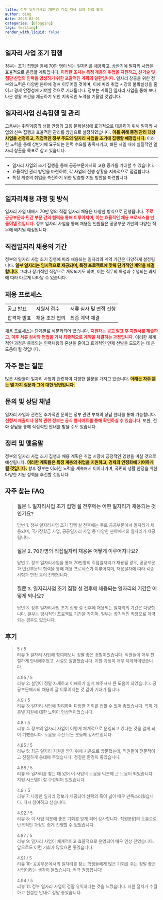 ```yaml
---
title: 정부 일자리사업 70만명 직접 채용 집행 취업 확대
author: bing
date: 2025-02-01
categories: [Blogging]
tags: [writing]
render_with_liquid: false
---
```



<h2 id='일자리_사업_조기_집행'>일자리 사업 조기 집행</h2>

<p>정부는 조기 집행을 통해 70만 명이 넘는 일자리를 채용하고, 상반기에 일자리 사업을 효율적으로 운영할 계획입니다. <b><span style="color: #ee2323;">이러한 조치는 특정 계층의 취업을 지원하고, 신기술 및 첨단 산업의 인력을 양성하기 위한 포괄적인 계획의 일환입니다.</span></b> 일자리 창출을 위한 정부의 노력은 다양한 분야에 걸쳐 이루어질 것이며, 이에 따라 취업 시장의 불확실성을 줄이고 경제 안정성에 기여할 것으로 기대됩니다. 정부는 계획된 일자리 사업을 통해 보다 나은 생활 조건을 제공하기 위한 지속적인 노력을 기울일 것입니다.</p>

<h2 id='일자리사업_신속집행_및_관리'>일자리사업 신속집행 및 관리</h2>

<p>고용부는 취약계층의 생활 안정과 고용 불확실성에 효과적으로 대응하기 위해 일자리 사업의 신속 집행과 효율적인 관리를 방침으로 설정하였습니다. <b><span style="background-color: #ffe066;">이를 위해 중점 관리 대상 사업을 선정하고, 직접적인 정부 주도의 일자리 사업을 조기에 집행할 예정입니다.</span></b> 이러한 노력을 통해 상반기에 요구되는 인력 수요를 충족시키고, 빠른 시일 내에 실질적인 일자리 창출을 목표로 삼고 있습니다.</p>

<hr />

<ul>
    <li>일자리 사업의 조기 집행을 통해 공공부문에서의 고용 증가를 기대할 수 있습니다.</li>
    <li>효율적인 관리 방안을 마련하여, 각 사업의 진행 상황을 지속적으로 점검합니다.</li>
    <li>특정 계층의 취업을 촉진하기 위한 맞춤형 지원 방안을 마련합니다.</li>
</ul>

<hr />

<h2 id='일자리채용_과정_및_방식'>일자리채용 과정 및 방식</h2>

<p>일자리 사업 내에서 70만 명의 직접 일자리 채용은 다양한 방식으로 진행됩니다. <b><span style="color: #ee2323;">주로 공공부문과 민간 부문 간의 협력을 통해 이루어지며, 이는 효율적인 채용 프로세스를 만들어낼 것입니다.</span></b> 정부 일자리 사업을 통해 채용된 인원들은 공공부문 기반의 다양한 직무에 배치될 예정입니다.</p>

<h2 id='직접일자리_채용의_기간'>직접일자리 채용의 기간</h2>

<p>정부의 일자리 사업 조기 집행에 따라 채용되는 일자리의 계약 기간은 다양하게 설정됩니다. <b><span style="background-color: #ffe066;">일부 일자리는 임시적으로 제공되며, 특정 프로젝트에 맞춰 단기적인 계약을 체결합니다.</span></b> 그러나 장기적인 직장으로 계약되기도 하며, 이는 직무의 특성과 수행되는 과제에 따라 다르게 나타날 수 있습니다.</p>

<h2 id='채용_프로세스'>채용 프로세스</h2>

<table>
    <tr>
        <td>공고 발표</td>
        <td>지원서 접수</td>
        <td>서류 심사 및 면접 진행</td>
    </tr>
    <tr>
        <td>합격자 발표</td>
        <td>채용 조건 협의</td>
        <td>최종 계약 체결</td>
    </tr>
</table>

<p>채용 프로세스는 단계별로 세분화되어 있습니다. <b><span style="color: #ee2323;">지원자는 공고 발표 후 지원서를 제출하고, 이후 서류 심사와 면접을 거쳐 최종적으로 계약을 체결하는 과정입니다.</span></b> 이러한 체계적인 과정은 중복되는 인력채용의 혼선을 줄이고 효과적인 인재 선발을 도모하는 데 큰 도움이 될 것입니다.</p>

<h2 id='자주_묻는_질문'>자주 묻는 질문</h2>

<p>많은 사람들이 일자리 사업과 관련하여 다양한 질문을 가지고 있습니다. <b><span style="background-color: #ffe066;">아래는 자주 묻는 몇 가지 질문과 그에 대한 답변입니다.</span></b></p>

<h2 id='문의_및_상담_채널'>문의 및 상담 채널</h2>

<p>일자리 사업과 관련된 추가적인 문의는 정부 관련 부처의 상담 센터를 통해 가능합니다. <b><span style="color: #ee2323;">신청서 제출이나 정책 관련 정보는 공식 웹사이트를 통해 확인하실 수 있습니다.</span></b> 또한, 전화 상담을 통해 직접적인 안내를 받을 수도 있습니다.</p>

<h2 id='정리_및_맺음말'>정리 및 맺음말</h2>

<p>정부의 일자리 사업 조기 집행과 채용 계획은 취업 시장에 긍정적인 영향을 미칠 것으로 예상됩니다. <b><span style="background-color: #ffe066;">이러한 계획들은 특정 계층의 취업을 지원하고, 경제의 안정화에 기여하게 될 것입니다.</span></b> 향후 정부는 이러한 노력을 계속해서 이어나가며, 국민의 생활 안정을 위한 다양한 지원 정책을 추진할 것입니다.</p>


<h2 id='자주_찾는_FAQ'>자주 찾는 FAQ</h2>
<div itemscope="" itemtype="https://schema.org/FAQPage"> 
<blockquote> 
<div itemscope="" itemprop="mainEntity" itemtype="https://schema.org/Question"> 
<h3 itemprop="name">질문 1. 일자리사업 조기 집행 설 전후에는 어떤 일자리가 채용되는 것인가요?</h3> 
<div itemscope="" itemprop="acceptedAnswer" itemtype="https://schema.org/Answer"> 
<span itemprop="text"> 
<p>답변 1. 정부 일자리사업 조기 집행 설 전후에는 주로 공공부문에서 일자리가 채용되며, 국가장학금 사업, 공공일자리 사업 등 다양한 분야에서의 일자리가 제공됩니다.</p> 
</span> 
</div> 
</div> 

<div itemscope="" itemprop="mainEntity" itemtype="https://schema.org/Question"> 
<h3 itemprop="name">질문 2. 70만명의 직접일자리 채용은 어떻게 이루어지나요?</h3> 
<div itemscope="" itemprop="acceptedAnswer" itemtype="https://schema.org/Answer"> 
<span itemprop="text"> 
<p>답변 2. 정부 일자리사업을 통해 70만명의 직접일자리가 채용될 경우, 공공부문과 민간부문의 협력을 통해 채용 프로세스가 이루어지며, 채용절차에 따라 각종 시험과 면접 등이 진행됩니다.</p> 
</span> 
</div> 
</div> 

<div itemscope="" itemprop="mainEntity" itemtype="https://schema.org/Question"> 
<h3 itemprop="name">질문 3. 일자리사업 조기 집행 설 전후에 채용되는 일자리의 기간은 어떻게 되나요?</h3> 
<div itemscope="" itemprop="acceptedAnswer" itemtype="https://schema.org/Answer"> 
<span itemprop="text"> 
<p>답변 3. 정부 일자리사업 조기 집행 설 전후에 채용되는 일자리의 기간은 다양합니다. 일부는 임시적인 프로젝트 기간을 가지며, 일부는 장기적인 직장으로 계약되는 경우도 있습니다.</p> 
</span> 
</div> 
</div> 
</blockquote> 
</div>
<h2 id='후기'>후기</h2>
<div itemscope itemtype="https://schema.org/Product">
  <blockquote>
  <div itemprop="review" itemscope itemtype="https://schema.org/Review">
      <div itemprop="reviewRating" itemscope itemtype="https://schema.org/Rating"> <span itemprop="ratingValue">5</span> / <span itemprop="bestRating">5</span> </div>
      <span itemprop="reviewBody">리뷰 1: 일자리 사업에 참여해보니 정말 좋은 경험이었습니다. 직원들이 매우 친절하게 안내해주었고, 시설도 깔끔했습니다. 지원 과정이 매우 체계적이었습니다.</span>
  </div>
  <br>
  <div itemprop="review" itemscope itemtype="https://schema.org/Review">
      <div itemprop="reviewRating" itemscope itemtype="https://schema.org/Rating"> <span itemprop="ratingValue">4.95</span> / <span itemprop="bestRating">5</span> </div>
      <span itemprop="reviewBody">리뷰 2: 설명이 정말 자세하고 이해하기 쉽게 해주셔서 큰 도움이 되었습니다. 공공부문에서의 채용이 잘 이루어지는 것 같아 기대가 됩니다.</span>
  </div>
  <br>
  <div itemprop="review" itemscope itemtype="https://schema.org/Review">
      <div itemprop="reviewRating" itemscope itemtype="https://schema.org/Rating"> <span itemprop="ratingValue">4.9</span> / <span itemprop="bestRating">5</span> </div>
      <span itemprop="reviewBody">리뷰 3: 일자리 사업에 참여하며 다양한 기회를 접할 수 있어 좋았습니다. 특히 계층별 지원에 대한 노력이 인상적이었습니다.</span>
  </div>
  <br>
  <div itemprop="review" itemscope itemtype="https://schema.org/Review">
      <div itemprop="reviewRating" itemscope itemtype="https://schema.org/Rating"> <span itemprop="ratingValue">4.8</span> / <span itemprop="bestRating">5</span> </div>
      <span itemprop="reviewBody">리뷰 4: 정부의 일자리 사업이 이렇게 체계적으로 운영되고 있다는 것을 알게 되어 기뻤습니다. 도움을 주신 모든 분들께 감사드립니다.</span>
  </div>
  <br>
  <div itemprop="review" itemscope itemtype="https://schema.org/Review">
      <div itemprop="reviewRating" itemscope itemtype="https://schema.org/Rating"> <span itemprop="ratingValue">4.85</span> / <span itemprop="bestRating">5</span> </div>
      <span itemprop="reviewBody">리뷰 5: 최근 일자리 지원을 받기 위해 처음으로 방문했는데, 직원들이 전문적이고 친절하게 응대해 주었습니다. 청결한 환경이 좋았습니다.</span>
  </div>
  <br>
  <div itemprop="review" itemscope itemtype="https://schema.org/Review">
      <div itemprop="reviewRating" itemscope itemtype="https://schema.org/Rating"> <span itemprop="ratingValue">4.88</span> / <span itemprop="bestRating">5</span> </div>
      <span itemprop="reviewBody">리뷰 6: 일자리를 찾는 데 있어 이 사업의 도움을 덕분에 큰 도움이 되었습니다. 지원 시스템이 잘 구성되어 있었습니다.</span>
  </div>
  <br>
  <div itemprop="review" itemscope itemtype="https://schema.org/Review">
      <div itemprop="reviewRating" itemscope itemtype="https://schema.org/Rating"> <span itemprop="ratingValue">4.9</span> / <span itemprop="bestRating">5</span> </div>
      <span itemprop="reviewBody">리뷰 7: 다양한 일자리 정보가 제공되어 선택의 폭이 넓어 매우 만족스러웠습니다. 다시 참여하고 싶습니다.</span>
  </div>
  <br>
  <div itemprop="review" itemscope itemtype="https://schema.org/Review">
      <div itemprop="reviewRating" itemscope itemtype="https://schema.org/Rating"> <span itemprop="ratingValue">4.92</span> / <span itemprop="bestRating">5</span> </div>
      <span itemprop="reviewBody">리뷰 8: 이 사업 덕분에 좋은 기회를 얻게 되어 감사합니다. 직원분们의 도움으로 반복적인 과정도 쉽게 진행할 수 있었습니다.</span>
  </div>
  <br>
  <div itemprop="review" itemscope itemtype="https://schema.org/Review">
      <div itemprop="reviewRating" itemscope itemtype="https://schema.org/Rating"> <span itemprop="ratingValue">4.87</span> / <span itemprop="bestRating">5</span> </div>
      <span itemprop="reviewBody">리뷰 9: 일자리 사업이 체계적이고 효율적으로 운영되어 매우 인상 깊었습니다. 앞으로도 이런 기회가 많았으면 좋겠습니다.</span>
  </div>
  <br>
  <div itemprop="review" itemscope itemtype="https://schema.org/Review">
      <div itemprop="reviewRating" itemscope itemtype="https://schema.org/Rating"> <span itemprop="ratingValue">4.91</span> / <span itemprop="bestRating">5</span> </div>
      <span itemprop="reviewBody">리뷰 10: 공공부문에서의 일자리를 찾는 학생들에게 많은 기회를 주는 정말 좋은 사업이라는 생각이 들었습니다. 적극 권장합니다!</span>
  </div>
  <br>
  <div itemprop="review" itemscope itemtype="https://schema.org/Review">
      <div itemprop="reviewRating" itemscope itemtype="https://schema.org/Rating"> <span itemprop="ratingValue">4.94</span> / <span itemprop="bestRating">5</span> </div>
      <span itemprop="reviewBody">리뷰 11: 정부 일자리 사업이 정말 유익하다는 것을 느꼈습니다. 지원 절차가 수월하고 친절한 안내로 정말 좋았습니다.</span>
  </div>
  </blockquote>
</div>
